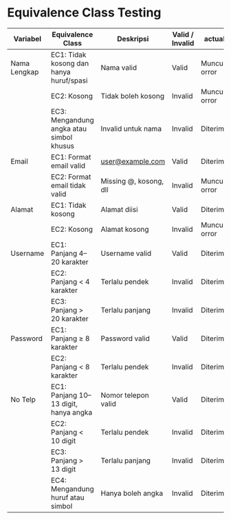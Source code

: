 # Equivalence Class Testing

| Variabel      | Equivalence Class                         | Deskripsi                         | Valid / Invalid | actual              |status|
|---------------|-------------------------------------------|-----------------------------------|-----------------|---------------------|-------|
| Nama Lengkap  | EC1: Tidak kosong dan hanya huruf/spasi   | Nama valid                        | Valid           | Muncul orror        | passed |
|               | EC2: Kosong                               | Tidak boleh kosong                | Invalid         | Muncul orror| passed|
|               | EC3: Mengandung angka atau simbol khusus  | Invalid untuk nama                | Invalid         | Diterima|failed|
| Email         | EC1: Format email valid                   | user@example.com                  | Valid           | Diterima|passed|
|               | EC2: Format email tidak valid             | Missing @, kosong, dll            | Invalid         | Muncul orror |passed|
| Alamat        | EC1: Tidak kosong                         | Alamat diisi                      | Valid           | Diterima|passed|
|               | EC2: Kosong                               | Alamat kosong                     | Invalid         | Muncul orror|passed|
| Username      | EC1: Panjang 4–20 karakter                | Username valid                    | Valid           | Diterima|passed|
|               | EC2: Panjang < 4 karakter                 | Terlalu pendek                    | Invalid         | Diterima|failed|
|               | EC3: Panjang > 20 karakter                | Terlalu panjang                   | Invalid         | Diterima|failed|
| Password      | EC1: Panjang ≥ 8 karakter                 | Password valid                    | Valid           | Diterima|passed|
|               | EC2: Panjang < 8 karakter                 | Terlalu pendek                    | Invalid         | Diterima|failed|
| No Telp       | EC1: Panjang 10–13 digit, hanya angka     | Nomor telepon valid               | Valid           | Diterima|passed|
|               | EC2: Panjang < 10 digit                   | Terlalu pendek                    | Invalid         | Diterima|failed|
|               | EC3: Panjang > 13 digit                   | Terlalu panjang                   | Invalid         | Diterima|failed|
|               | EC4: Mengandung huruf atau simbol         | Hanya boleh angka                 | Invalid         | Diterima|failed|
